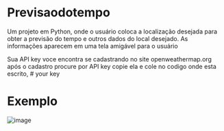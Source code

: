 # Previsaodotempo
Um projeto em Python, onde o usuário coloca a localização desejada para obter a previsão do tempo e outros dados do local desejado. As informações aparecem em uma tela amigável para o usuário

Sua API key voce encontra se cadastrando no site  openweathermap.org  após o cadastro procure por API key copie ela e cole no codigo onde esta escrito, # your key

# Exemplo

![image](https://user-images.githubusercontent.com/82189418/115718924-fbf8d800-a351-11eb-8ad9-8f90f6ab3827.png)

